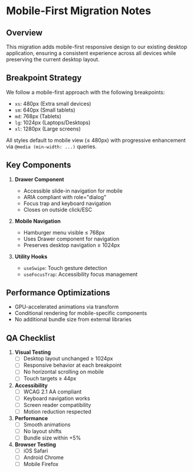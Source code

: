 # Mobile-First Migration Notes

## Overview
This migration adds mobile-first responsive design to our existing desktop application, ensuring a consistent experience across all devices while preserving the current desktop layout.

## Breakpoint Strategy
We follow a mobile-first approach with the following breakpoints:
- `xs`: 480px (Extra small devices)
- `sm`: 640px (Small tablets)
- `md`: 768px (Tablets)
- `lg`: 1024px (Laptops/Desktops)
- `xl`: 1280px (Large screens)

All styles default to mobile view (≤ 480px) with progressive enhancement via `@media (min-width: ...)` queries.

## Key Components
1. **Drawer Component**
   - Accessible slide-in navigation for mobile
   - ARIA compliant with role="dialog"
   - Focus trap and keyboard navigation
   - Closes on outside click/ESC

2. **Mobile Navigation**
   - Hamburger menu visible ≤ 768px
   - Uses Drawer component for navigation
   - Preserves desktop navigation ≥ 1024px

3. **Utility Hooks**
   - `useSwipe`: Touch gesture detection
   - `useFocusTrap`: Accessibility focus management

## Performance Optimizations
- GPU-accelerated animations via transform
- Conditional rendering for mobile-specific components
- No additional bundle size from external libraries

## QA Checklist
1. **Visual Testing**
   - [ ] Desktop layout unchanged ≥ 1024px
   - [ ] Responsive behavior at each breakpoint
   - [ ] No horizontal scrolling on mobile
   - [ ] Touch targets ≥ 44px

2. **Accessibility**
   - [ ] WCAG 2.1 AA compliant
   - [ ] Keyboard navigation works
   - [ ] Screen reader compatibility
   - [ ] Motion reduction respected

3. **Performance**
   - [ ] Smooth animations
   - [ ] No layout shifts
   - [ ] Bundle size within +5%

4. **Browser Testing**
   - [ ] iOS Safari
   - [ ] Android Chrome
   - [ ] Mobile Firefox 
